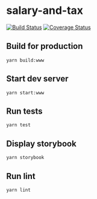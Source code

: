 # salary-and-tax

[![Build Status][travis-badge]][travis-badge-url]
[![Coverage Status][coverage-badge]][coverage-url]

## Build for production
    yarn build:www

## Start dev server
    yarn start:www

## Run tests
    yarn test

## Display storybook
    yarn storybook

## Run lint
    yarn lint

[travis-badge]: https://travis-ci.org/technologic-as/salary-and-tax.svg?branch=master
[travis-badge-url]: https://travis-ci.org/technologic-as/salary-and-tax
[coverage-badge]: https://coveralls.io/repos/github/technologic-as/salary-and-tax/badge.svg?branch=master
[coverage-url]: https://coveralls.io/github/technologic-as/salary-and-tax?branch=master
